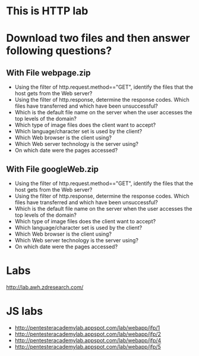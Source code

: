 # This is HTTP lab

# Download two files and then answer following questions?

## With File webpage.zip

- Using the filter of http.request.method=="GET", identify the files that the host gets from the Web server?
- Using the filter of http.response, determine the response codes. Which files have transferred and which have been unsuccessful?
- Which is the default file name on the server when the user accesses the top levels of the domain?
- Which type of image files does the client want to accept?
- Which language/character set is used by the client?
- Which Web browser is the client using?
- Which Web server technology is the server using?
- On which date were the pages accessed?

## With File googleWeb.zip

- Using the filter of http.request.method=="GET", identify the files that the host gets from the Web server?
- Using the filter of http.response, determine the response codes. Which files have transferred and which have been unsuccessful?
- Which is the default file name on the server when the user accesses the top levels of the domain?
- Which type of image files does the client want to accept?
- Which language/character set is used by the client?
- Which Web browser is the client using?
- Which Web server technology is the server using?
- On which date were the pages accessed?

# Labs

http://lab.awh.zdresearch.com/

# JS labs

- http://pentesteracademylab.appspot.com/lab/webapp/jfp/1
- http://pentesteracademylab.appspot.com/lab/webapp/jfp/2
- http://pentesteracademylab.appspot.com/lab/webapp/jfp/4
- http://pentesteracademylab.appspot.com/lab/webapp/jfp/5
